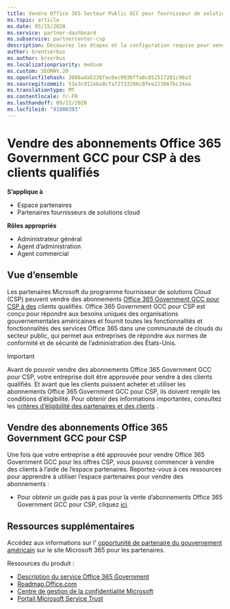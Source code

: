 ```yaml
---
title: Vendre Office 365 Secteur Public GCC pour fournisseur de solutions Cloud
ms.topic: article
ms.date: 05/15/2020
ms.service: partner-dashboard
ms.subservice: partnercenter-csp
description: Découvrez les étapes et la configuration requise pour vendre des abonnements à Office 365 Government GCC pour CSP à des clients qualifiés États-Unis Government ou à des entrepreneurs.
author: brentserbus
ms.author: brserbus
ms.localizationpriority: medium
ms.custom: SEOMAY.20
ms.openlocfilehash: 3086ada5238fac6ec993bffa8c852517281c98a3
ms.sourcegitcommit: 51e3c912eba8cfa72733206c0fee22386fbc34aa
ms.translationtype: MT
ms.contentlocale: fr-FR
ms.lasthandoff: 09/22/2020
ms.locfileid: "91000393"
---
```

# <a name="sell-office-365-government-gcc-for-csp-subscriptions-to-qualified-customers"></a>Vendre des abonnements Office 365 Government GCC pour CSP à des clients qualifiés

**S’applique à**

- Espace partenaires
- Partenaires fournisseurs de solutions cloud

**Rôles appropriés**

- Administrateur général
- Agent d’administration
- Agent commercial

## <a name="overview"></a>Vue d’ensemble

Les partenaires Microsoft du programme fournisseur de solutions Cloud (CSP) peuvent vendre des abonnements [Office 365 Government GCC pour CSP à des](https://www.microsoft.com/microsoft-365/partners/governmentforCSP) clients qualifiés. Office 365 Government GCC pour CSP est conçu pour répondre aux besoins uniques des organisations gouvernementales américaines et fournit toutes les fonctionnalités et fonctionnalités des services Office 365 dans une communauté de clouds du secteur public, qui permet aux entreprises de répondre aux normes de conformité et de sécurité de l’administration des États-Unis. 

>[!IMPORTANT] 
>Avant de pouvoir vendre des abonnements Office 365 Government GCC pour CSP, votre entreprise doit être approuvée pour vendre à des clients qualifiés. Et avant que les clients puissent acheter et utiliser les abonnements Office 365 Government GCC pour CSP, ils doivent remplir les conditions d’éligibilité. Pour obtenir des informations importantes, consultez les [critères d’éligibilité des partenaires et des clients](csp-gcc-validate.md) .


## <a name="sell-office-365-government-gcc-for-csp-subscriptions"></a>Vendre des abonnements Office 365 Government GCC pour CSP

Une fois que votre entreprise a été approuvée pour vendre Office 365 Government GCC pour les offres CSP, vous pouvez commencer à vendre des clients à l’aide de l’espace partenaires. Reportez-vous à ces ressources pour apprendre à utiliser l’espace partenaires pour vendre des abonnements : 

-   Pour obtenir un guide pas à pas pour la vente d’abonnements Office 365 Government GCC pour CSP, cliquez [ici](https://go.microsoft.com/fwlink/?linkid=2007323).  


## <a name="additional-resources"></a>Ressources supplémentaires

Accédez aux informations sur l' [opportunité de partenaire du gouvernement américain](https://www.microsoft.com/microsoft-365/partners/governmentforCSP) sur le site Microsoft 365 pour les partenaires.

Ressources du produit :

- [Description du service Office 365 Government](/office365/servicedescriptions/office-365-platform-service-description/office-365-us-government/office-365-us-government)
- [Roadmap.Office.com](https://products.office.com/business/office-365-roadmap)
- [Centre de gestion de la confidentialité Microsoft](https://www.microsoft.com/TrustCenter/)
- [Portail Microsoft Service Trust](https://aka.ms/STP)